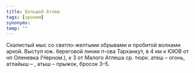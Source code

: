 ```yaml
---
title: Большой Атлеш
tags: [ороним]
synonyms:
temp: ""
---
```


Скалистый мыс со светло-желтыми обрывами и пробитой волнами аркой. Выступ юж.
береговой линии п-ова Тарханкут, в 4 км к ЮЮВ от нп Оленевка (Черном.), к З от
Малого Атлеша ср. тюрк. атеш – огонь, атлайыш – , атыш – прыжок, бросок 3–5.

